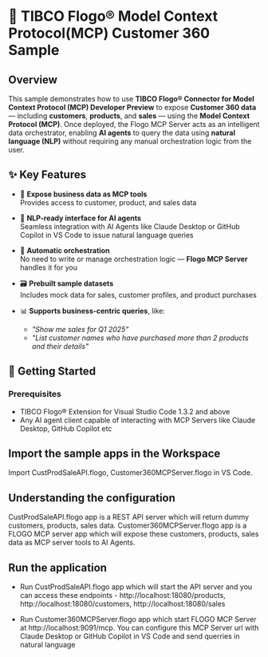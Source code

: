 # 🧠 TIBCO Flogo® Model Context Protocol(MCP) Customer 360 Sample

## Overview

This sample demonstrates how to use **TIBCO Flogo® Connector for Model Context Protocol (MCP)
Developer Preview** to expose **Customer 360 data** — including **customers**, **products**, and **sales** — using the **Model Context Protocol (MCP)**. Once deployed, the Flogo MCP Server acts as an intelligent data orchestrator, enabling **AI agents** to query the data using **natural language (NLP)** without requiring any manual orchestration logic from the user.

## ✨ Key Features

- 🧩 **Expose business data as MCP tools**  
  Provides access to customer, product, and sales data

- 🤖 **NLP-ready interface for AI agents**  
  Seamless integration with AI Agents like Claude Desktop or GitHub Copilot in VS Code to issue natural language queries

- 🔁 **Automatic orchestration**  
  No need to write or manage orchestration logic — **Flogo MCP Server** handles it for you

- 🗃️ **Prebuilt sample datasets**  
  Includes mock data for sales, customer profiles, and product purchases

- 📊 **Supports business-centric queries**, like:
  - _"Show me sales for Q1 2025"_
  - _"List customer names who have purchased more than 2 products and their details"_

## 🚀 Getting Started

### Prerequisites

- TIBCO Flogo® Extension for Visual Studio Code 1.3.2 and above
- Any AI agent client capable of interacting with MCP Servers like Claude Desktop, GitHub Copilot etc


## Import the sample apps in the Workspace
   Import CustProdSaleAPI.flogo, Customer360MCPServer.flogo in VS Code.
   
## Understanding the configuration
   CustProdSaleAPI.flogo app is a REST API server which will return dummy customers, products, sales data.
   Customer360MCPServer.flogo app is a FLOGO MCP server app which will expose these customers, products, sales data as MCP server tools to AI Agents.

## Run the application
  - Run CustProdSaleAPI.flogo app which will start the API server and you can access these endpoints - http://localhost:18080/products, http://localhost:18080/customers, http://localhost:18080/sales

  - Run Customer360MCPServer.flogo app which start FLOGO MCP Server at http://localhost:9091/mcp. You can configure this MCP Server url with Claude Desktop or GitHub Copilot in VS Code and send querries in natural language
